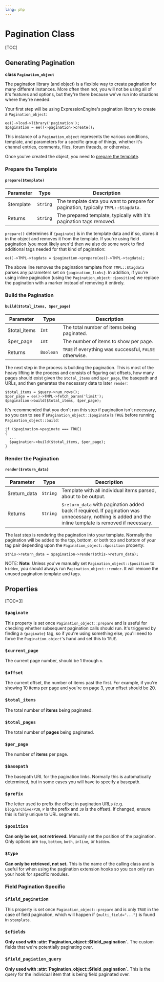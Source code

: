 ```yaml
---
lang: php
---
```


<!--
    This source file is part of the open source project
    ExpressionEngine User Guide (https://github.com/ExpressionEngine/ExpressionEngine-User-Guide)

    @link      https://expressionengine.com/
    @copyright Copyright (c) 2003-2020, Packet Tide, LLC (https://packettide.com)
    @license   https://expressionengine.com/license Licensed under Apache License, Version 2.0
-->

# Pagination Class

[TOC]

## Generating Pagination

**class `Pagination_object`**

The pagination library (and object) is a flexible way to create pagination for many different instances. More often then not, you will not be using all of it's features and options, but they're there because we've run into situations where they're needed.

Your first step will be using ExpressionEngine's pagination library to create a `Pagination_object`:

    ee()->load->library('pagination');
    $pagination = ee()->pagination->create();

This instance of a `Pagination_object` represents the various conditions, template, and parameters for a specific group of things, whether it's channel entries, comments, files, forum threads, or otherwise.

Once you've created the object, you need to [prepare the template](#prepare-the-template).

### Prepare the Template

#### `prepare($template)`

| Parameter  | Type     | Description                                                                       |
| ---------- | -------- | --------------------------------------------------------------------------------- |
| \$template | `String` | The template data you want to prepare for pagination, typically `TMPL::$tagdata`. |
| Returns    | `String` | The prepared template, typically with it's pagination tags removed.               |

`prepare()` determines if `{paginate}` is in the template data and if so, stores it in the object and removes it from the template. If you're using field pagination (you most likely aren't) then we also do some work to find additional tags needed for that kind of pagination:

    ee()->TMPL->tagdata = $pagination->prepare(ee()->TMPL->tagdata);

The above line removes the pagination template from `TMPL::$tagdata` parses any parameters set on `{pagination_links}`. In addition, if you're using inline pagination (using the `Pagination_object::$position`) we replace the pagination with a marker instead of removing it entirely.

### Build the Pagination

#### `build($total_items, $per_page)`

| Parameter     | Type      | Description                                             |
| ------------- | --------- | ------------------------------------------------------- |
| \$total_items | `Int`     | The total number of items being paginated.              |
| \$per_page    | `Int`     | The number of items to show per page.                   |
| Returns       | `Boolean` | `TRUE` if everything was successful, `FALSE` otherwise. |

The next step in the process is building the pagination. This is most of the heavy lifting in the process and consists of figuring out offsets, how many pages should exist given the `$total_items` and `$per_page`, the basepath and URLs, and then generates the necessary data to later `render`:

    $total_items = $query->num_rows();
    $per_page = ee()->TMPL->fetch_param('limit');
    $pagination->build($total_items, $per_page);

It's recommended that you don't run this step if pagination isn't necessary, so you can to see if `$Pagination_object::$paginate` is `TRUE` before running `Pagination_object::build`:

    if ($pagination->paginate === TRUE)
    {
      ...
      $pagination->build($total_items, $per_page);
    }

### Render the Pagination

#### `render($return_data)`

| Parameter     | Type     | Description                                                                                                                                             |
| ------------- | -------- | ------------------------------------------------------------------------------------------------------------------------------------------------------- |
| \$return_data | `String` | Template with all individual items parsed, about to be output.                                                                                          |
| Returns       | `String` | `$return_data` with pagination added back if required. If pagination was unnecessary, nothing is added and the inline template is removed if necessary. |

The last step is rendering the pagination into your template. Normally the pagination will be added to the top, bottom, or both top and bottom of your tag pair depending upon the `Pagination_object::$position` property:

    $this->return_data = $pagination->render($this->return_data);

NOTE: **Note:** Unless you've manually set `Pagination_object::$position` to `hidden`, you should always run `Pagination_object::render`. It will remove the unused pagination template and tags.

## Properties

[TOC=3]

### `$paginate`

This property is set once `Pagination_object::prepare` and is useful for checking whether subsequent pagination calls should run. It's triggered by finding a `{paginate}` tag, so if you're using something else, you'll need to force the `Pagination_object`'s hand and set this to `TRUE`.

### `$current_page`

The current page number, should be 1 through `n`.

### `$offset`

The current offset, the number of items past the first. For example, if you're showing 10 items per page and you're on page 3, your offset should be 20.

### `$total_items`

The total number of **items** being paginated.

### `$total_pages`

The total number of **pages** being paginated.

### `$per_page`

The number of **items** per page.

### `$basepath`

The basepath URL for the pagination links. Normally this is automatically determined, but in some cases you will have to specify a basepath.

### `$prefix`

The letter used to prefix the offset in pagination URLs (e.g. `blog/archive/P30`, `P` is the prefix and `30` is the offset). If changed, ensure this is fairly unique to URL segments.

### `$position`

**Can only be set, not retrieved.** Manually set the position of the pagination. Only options are `top`, `bottom`, `both`, `inline`, or `hidden`.

### `$type`

**Can only be retrieved, not set.** This is the name of the calling class and is useful for when using the pagination extension hooks so you can only run your hook for specific modules.

### Field Pagination Specific

### `$field_pagination`

This property is set once `Pagination_object::prepare` and is only `TRUE` in the case of field pagination, which will happen if `{multi_field="..."}` is found in `$template`.

### `$cfields`

**Only used with :attr:\`Pagination_object::\$field_pagination\`.** The custom fields that we're potentially paginating over.

### `$field_pagiation_query`

**Only used with :attr:\`Pagination_object::\$field_pagination\`.** This is the query for the individual item that is being field paginated over.
